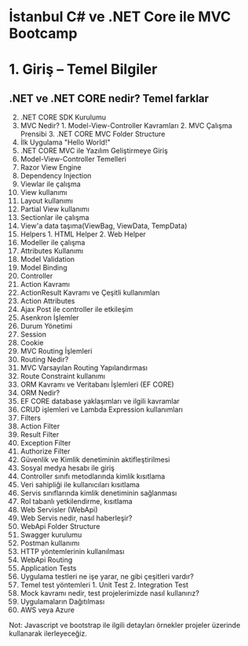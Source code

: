 # İstanbul C# ve .NET Core ile MVC Bootcamp

# 1. Giriş – Temel Bilgiler
  ## .NET ve .NET CORE nedir? Temel farklar
  2. .NET CORE SDK Kurulumu
  3. MVC Nedir?
    1. Model-View-Controller Kavramları
    2. MVC Çalışma Prensibi
    3. .NET CORE MVC Folder Structure
  4. İlk Uygulama &quot;Hello World!&quot;
2. .NET CORE MVC ile Yazılım Geliştirmeye Giriş
  1. Model-View-Controller Temelleri
  2. Razor View Engine
  3. Dependency Injection
3. Viewlar ile çalışma
  1. View kullanımı
  2. Layout kullanımı
  3. Partial View kullanımı
  4. Sectionlar ile çalışma
  5. View&#39;a data taşıma(ViewBag, ViewData, TempData)
  6. Helpers
    1. HTML Helper
    2. Web Helper
4. Modeller ile çalışma
  1. Attributes Kullanımı
  2. Model Validation
  3. Model Binding
5. Controller
  1. Action Kavramı
  2. ActionResult Kavramı ve Çeşitli kullanımları
  3. Action Attributes
  4. Ajax Post ile controller ile etkileşim
  5. Asenkron İşlemler
6. Durum Yönetimi
  1. Session
  2. Cookie
7. MVC Routing İşlemleri
  1. Routing Nedir?
  2. MVC Varsayılan Routing Yapılandırması
  3. Route Constraint kullanımı
8. ORM Kavramı ve Veritabanı İşlemleri (EF CORE)
  1. ORM Nedir?
  2. EF CORE database yaklaşımları ve ilgili kavramlar
  3. CRUD işlemleri ve Lambda Expression kullanımları
9. Filters
  1. Action Filter
  2. Result Filter
  3. Exception Filter
  4. Authorize Filter
10. Güvenlik ve Kimlik denetiminin aktifleştirilmesi
  1. Sosyal medya hesabı ile giriş
  2. Controller sınıfı metodlarında kimlik kısıtlama
  3. Veri sahipliği ile kullanıcıları kısıtlama
  4. Servis sınıflarında kimlik denetiminin sağlanması
  5. Rol tabanlı yetkilendirme, kısıtlama
11. Web Servisler (WebApi)
  1. Web Servis nedir, nasıl haberleşir?
  2. WebApi Folder Structure
  3. Swagger kurulumu
  4. Postman kullanımı
  5. HTTP yöntemlerinin kullanılması
  6. WebApi Routing
12. Application Tests
  1. Uygulama testleri ne işe yarar, ne gibi çeşitleri vardır?
  2. Temel test yöntemleri
    1. Unit Test
    2. Integration Test
  3. Mock kavramı nedir, test projelerimizde nasıl kullanırız?
13. Uygulamaların Dağıtılması
  1. AWS veya Azure

Not: Javascript ve bootstrap ile ilgili detayları örnekler projeler üzerinde kullanarak ilerleyeceğiz.
